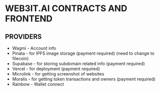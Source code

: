 # WEB3IT.AI CONTRACTS AND FRONTEND

## PROVIDERS

- Wagmi - Account info
- Pinata - for IPFS image storage (payment required) (need to change to filecoin)
- Supabase - for storing subdomain related info (payment required)
- Vercel - for deployment (payment required)
- Microlink - for getting screenshot of websites
- Moralis - for getting token transactions and owners (payment required)
- Rainbow - Wallet connect
